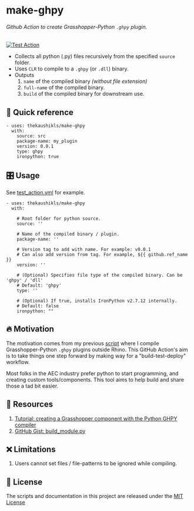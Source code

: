 # make-ghpy
###### Github Action to create Grasshopper-Python `.ghpy` plugin.
[![Test Action](https://github.com/thekaushikls/make-ghpy/actions/workflows/test_action.yml/badge.svg)](https://github.com/thekaushikls/make-ghpy/actions/workflows/test_action.yml)

* Collects all python (.py) files recursively from the specified `source` folder.
* Uses `CLR` to compile to a `.ghpy` (or `.dll`) binary.
* Outputs 
  1. `name` of the compiled binary _(without file extension)_
  2. `full-name` of the compiled binary.
  3. `build` of the compiled binary for downstream use.
  

## 🚀 Quick reference
``` YML
- uses: thekaushikls/make-ghpy
  with:
    source: src
    package-name: my_plugin
    version: 0.0.1
    type: ghpy
    ironpython: true
```

## 🎛️ Usage
See [test_action.yml](.github/workflows/test_action.yml) for example.

``` YML
- uses: thekaushikls/make-ghpy
  with:
  
    # Root folder for python source.
    source: ''
    
    # Name of the compiled binary / plugin.
    package-name: ''
    
    # Version tag to add with name. For example: v0.0.1
    # Can also add version from tag. For example, ${{ github.ref_name }}
    version: ''
    
    # (Optional) Specifies file type of the compiled binary. Can be 'ghpy' / 'dll'
    # Default: 'ghpy'
    type: ''
    
    # (Optional) If true, installs IronPython v2.7.12 internally.
    # Default: false
    ironpython: ""
```

## 🔥️ Motivation
The motivation comes from my previous [script](https://gist.github.com/thekaushikls/58a0727a86fb2e74121a782e123d163e) where I compile Grasshopper-Python `.ghpy` plugins outside Rhino. This GitHub Action's aim is to take things one step forward by making way for a "build-test-deploy" workflow.

Most folks in the AEC industry prefer python to start programming, and creating custom tools/components. This tool aims to help build and share those a tad bit easier.

## 📃 Resources
1. [Tutorial: creating a Grasshopper component with the Python GHPY compiler](https://discourse.mcneel.com/t/tutorial-creating-a-grasshopper-component-with-the-python-ghpy-compiler/38552)
2. [GitHub Gist: build_module.py](https://gist.github.com/thekaushikls/58a0727a86fb2e74121a782e123d163e)


## ❌ Limitations
1. Users cannot set files / file-patterns to be ignored while compiling.


## 🌱 License
The scripts and documentation in this project are released under the [MIT License](https://github.com/thekaushikls/make-ghpy/blob/main/LICENSE)

